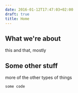 ```yaml
---
date: 2016-01-12T17:47:03+02:00
draft: true
title: Home
---
```



What we're about
----------------


this and that, mostly


Some other stuff
----------------


more of the other types of things



```
some code
```
